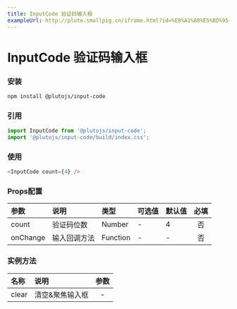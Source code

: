 ```yaml
---
title: InputCode 验证码输入框
exampleUrl: http://pluto.smallpig.cn/iframe.html?id=%E8%A1%A8%E5%8D%95-inputcode-%E9%AA%8C%E8%AF%81%E7%A0%81%E8%BE%93%E5%85%A5%E6%A1%86--story-1
---
```


# InputCode 验证码输入框

### 安装
``` bash
npm install @plutojs/input-code
```

### 引用
``` js
import InputCode from '@plutojs/input-code';
import '@plutojs/input-code/build/index.css';
```

### 使用
``` js
<InputCode count={4} />
```

### Props配置
| 参数 | 说明 | 类型 | 可选值 | 默认值 | 必填 |
| :-- | :-- | :-- | :-- | :-- | :--: |
| count | 验证码位数 | Number | - | 4 | 否 |
| onChange | 输入回调方法 | Function | - | - | 否 |

### 实例方法
| 名称 | 说明 | 参数 |
| :-- | :-- | :--: |
| clear | 清空&聚焦输入框 | - |
